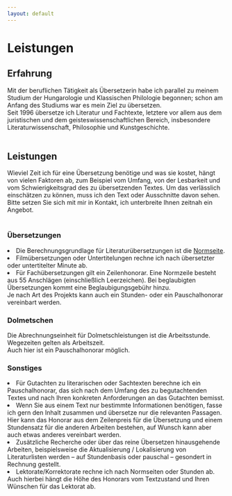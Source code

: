 ```yaml
---
layout: default
---
```


<h1>Leistungen</h1>

<h2>Erfahrung</h2>
Mit der beruflichen Tätigkeit als Übersetzerin habe ich parallel zu meinem Studium der Hungarologie und Klassischen Philologie begonnen; schon am Anfang des Studiums war es mein Ziel zu übersetzen. <br>Seit 1996 übersetze ich Literatur und Fachtexte, letztere vor allem aus dem juristischen und dem geisteswissenschaftlichen Bereich, insbesondere Literaturwissenschaft, Philosophie und Kunstgeschichte.<br>&nbsp;


<h2>Leistungen</h2>
Wieviel Zeit ich für eine Übersetzung benötige und was sie kostet, hängt von vielen Faktoren ab, zum Beispiel vom Umfang, von der Lesbarkeit und vom Schwierigkeitsgrad des zu übersetzenden Textes. Um das verlässlich einschätzen zu können, muss ich den Text oder Ausschnitte davon sehen.
<br>Bitte setzen Sie sich mit mir in Kontakt, ich unterbreite Ihnen zeitnah ein Angebot.<br>&nbsp;

<h3>Übersetzungen</h3>
<li>Die Berechnungsgrundlage für Literaturübersetzungen ist die <a href="https://literaturuebersetzer.de/berufspraktisches/rechtliches/normseite/">Normseite</a>.</li>
<li>Filmübersetzungen oder Untertitelungen rechne ich nach übersetzter oder untertitelter Minute ab.</li>
<li>Für Fachübersetzungen gilt ein Zeilenhonorar. Eine Normzeile besteht aus 55 Anschlägen (einschließlich Leerzeichen). Bei beglaubigten Übersetzungen kommt eine Beglaubigungsgebühr hinzu. <br>Je nach Art des Projekts kann auch ein Stunden- oder ein Pauschalhonorar vereinbart werden.</li><p>

<h3>Dolmetschen</h3>
Die Abrechnungseinheit für Dolmetschleistungen ist die Arbeitsstunde. Wegezeiten gelten als Arbeitszeit. <br>Auch hier ist ein Pauschalhonorar möglich.

<h3>Sonstiges</h3>
<li>Für Gutachten zu literarischen oder Sachtexten berechne ich ein Pauschalhonorar, das sich nach dem Umfang des zu begutachtenden Textes und nach Ihren konkreten Anforderungen an das Gutachten bemisst. </li>
<li>Wenn Sie aus einem Text nur bestimmte Informationen benötigen, fasse ich gern den Inhalt zusammen und übersetze nur die relevanten Passagen. Hier kann das Honorar aus dem Zeilenpreis für die Übersetzung und einem Stundensatz für die anderen Arbeiten bestehen, auf Wunsch kann aber auch etwas anderes vereinbart werden. </li>
<li>Zusätzliche Recherche oder über das reine Übersetzen hinausgehende Arbeiten, beispielsweise die Aktualisierung / Lokalisierung von Literaturlisten werden – auf Stundenbasis oder pauschal – gesondert in Rechnung gestellt.</li>
<li>Lektorate/Korrektorate rechne ich nach Normseiten oder Stunden ab. Auch hierbei hängt die Höhe des Honorars vom Textzustand und Ihren Wünschen für das Lektorat ab.</li>

